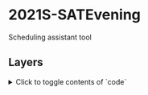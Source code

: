 # 2021S-SATEvening
Scheduling assistant tool

## Layers
<details>
<summary>Click to toggle contents of `code`</summary>
  ### Web Layer 
  ### Business Layer
  Should hold the bulk of business logic that drives the application’s capabilities.
  #### Data Access Layer
  Responsible for interacting with database and performing CRUD operations.
</details>
